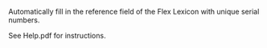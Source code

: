 Automatically fill in the reference field of the Flex Lexicon with unique serial numbers.

See Help.pdf for instructions.
